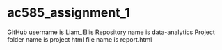 # ac585_assignment_1

GitHub username is Liam_Ellis
Repository name is data-analytics
Project folder name is project
html file name is report.html
